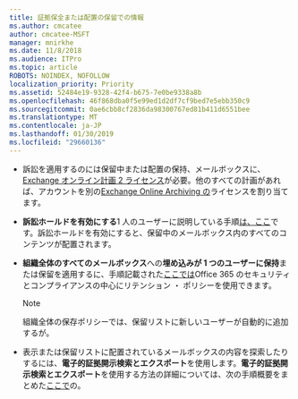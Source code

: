 ```yaml
---
title: 証拠保全または配置の保留での情報
ms.author: cmcatee
author: cmcatee-MSFT
manager: mnirkhe
ms.date: 11/8/2018
ms.audience: ITPro
ms.topic: article
ROBOTS: NOINDEX, NOFOLLOW
localization_priority: Priority
ms.assetid: 52484e19-9328-42f4-b675-7e0be9338a8b
ms.openlocfilehash: 46f868dba0f5e99ed1d2df7cf9bed7e5ebb350c9
ms.sourcegitcommit: 0ae6cbb8cf2836da98300767ed81b411d6551bee
ms.translationtype: MT
ms.contentlocale: ja-JP
ms.lasthandoff: 01/30/2019
ms.locfileid: "29660136"
---
```

- 訴訟を適用するのには保留中または配置の保持、メールボックスに、 [Exchange オンライン計画 2 ライセンス](https://docs.microsoft.com/office365/servicedescriptions/office-365-platform-service-description/office-365-plan-options)が必要。他のすべての計画があれば、アカウントを別の[Exchange Online Archiving の](https://docs.microsoft.com/office365/servicedescriptions/exchange-online-archiving-service-description/exchange-online-archiving-service-description)ライセンスを割り当てます。 
    
- **訴訟ホールドを有効にする**1 人のユーザーに説明している手順[は、ここ](https://docs.microsoft.com/office365/SecurityCompliance/place-a-mailbox-on-litigation-hold)です。訴訟ホールドを有効にすると、保留中のメールボックス内のすべてのコンテンツが配置されます。
    
- **組織全体のすべてのメールボックス**への**埋め込みが 1 つのユーザーに保持**または保留を適用するに、手順記載された[ここでは](https://docs.microsoft.com/Office365/securitycompliance/retention-policies )Office 365 のセキュリティとコンプライアンスの中心にリテンション ・ ポリシーを使用できます。
    
    > [!NOTE]
    > 組織全体の保存ポリシーでは、保留リストに新しいユーザーが自動的に追加するが。 
  
- 表示または保留リストに配置されているメールボックスの内容を探索したりするには、**電子的証拠開示検索とエクスポート**を使用します。**電子的証拠開示検索とエクスポート**を使用する方法の詳細については、次の手順概要をまとめた[ここで](https://docs.microsoft.com/office365/securitycompliance/export-search-results)の。
    

